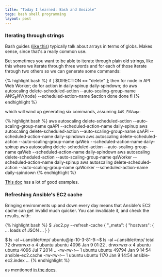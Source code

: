 ```yaml
---
title: "Today I learned: Bash and Ansible"
tags: bash shell programming
layout: post
---
```


### Iterating through strings

Bash guides ([like this](http://tldp.org/HOWTO/Bash-Prog-Intro-HOWTO-7.html))
typically talk about arrays in terms of globs. Makes sense, since that's a really common use.

But sometimes you want to be able to iterate through plain old strings, like
this where we iterate through three words and for each of those iterate through
two others so we can generate some commands:

{% highlight bash %}
if [ $DIRECTION == "delete" ]; then
  for node in API Web Worker; do
    for action in daily-spinup daily-spindown; do
      aws autoscaling delete-scheduled-action --auto-scaling-group-name ${AWS_ENV}${node} --scheduled-action-name $action
    done
  done
fi
{% endhighlight %}

which will wind up generating six commands, assuming `AWS_ENV=qa`:

{% highlight bash %}
aws autoscaling delete-scheduled-action --auto-scaling-group-name qaAPI --scheduled-action-name daily-spinup
aws autoscaling delete-scheduled-action --auto-scaling-group-name qaAPI --scheduled-action-name daily-spindown
aws autoscaling delete-scheduled-action --auto-scaling-group-name qaWeb --scheduled-action-name daily-spinup
aws autoscaling delete-scheduled-action --auto-scaling-group-name qaWeb --scheduled-action-name daily-spindown
aws autoscaling delete-scheduled-action --auto-scaling-group-name qaWorker --scheduled-action-name daily-spinup
aws autoscaling delete-scheduled-action --auto-scaling-group-name qaWorker --scheduled-action-name daily-spindown
{% endhighlight %}

[This doc](http://tldp.org/LDP/abs/html/loops1.html) has a lot of good examples.

### Refreshing Ansible's EC2 cache

Bringing environments up and down every day means that Ansible's EC2 cache can
get invalid much quicker. You can invalidate it, and check the results, with:

{% highlight bash %}
$ ./ec2.py --refresh-cache
{
  "_meta": {
    "hostvars": {
   ... loads of JSON ...
    }
}

$ ls -al ~/.ansible/tmp/
ubuntu@ip-10-3-81-9:~$ ls -al ~/.ansible/tmp/
total 72
drwxrwxr-x 4 ubuntu ubuntu  4096 Jan  9 01:22 .
drwxrwxr-x 4 ubuntu ubuntu  4096 Jul  7  2014 ..
-rw-rw-r-- 1 ubuntu ubuntu 49794 Jan  9 14:54 ansible-ec2.cache
-rw-rw-r-- 1 ubuntu ubuntu  1170 Jan  9 14:54 ansible-ec2.index
...
{% endhighlight %}

as mentioned 
[in the docs](http://docs.ansible.com/intro_dynamic_inventory.html#example-aws-ec2-external-inventory-script).

